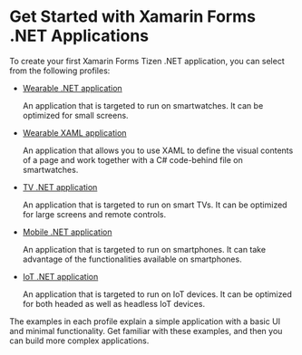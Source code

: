 # Get Started with Xamarin Forms .NET Applications

To create your first Xamarin Forms Tizen .NET application, you can select from the following profiles:

-   [Wearable .NET application](wearable/first-app.md)

    An application that is targeted to run on smartwatches. It can be optimized for small screens.

-   [Wearable XAML application](wearable/first-xaml-app.md)

    An application that allows you to use XAML to define the visual contents of a page and work together with a C# code-behind file on smartwatches.

-   [TV .NET application](tv/first-app.md)

    An application that is targeted to run on smart TVs. It can be optimized for large screens and remote controls.

-   [Mobile .NET application](mobile/first-app.md)

    An application that is targeted to run on smartphones. It can take advantage of the functionalities available on smartphones.

-   [IoT .NET application](iot/first-app.md)

    An application that is targeted to run on IoT devices. It can be optimized for both headed as well as headless IoT devices.

The examples in each profile explain a simple application with a basic UI and minimal functionality. 
Get familiar with these examples, and then you can build more complex applications.
